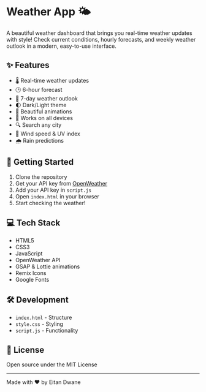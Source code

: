 # Weather App 🌤️

A beautiful weather dashboard that brings you real-time weather updates with style! Check current conditions, hourly forecasts, and weekly weather outlook in a modern, easy-to-use interface.

## ✨ Features

-   🌡️ Real-time weather updates
-   🕒 6-hour forecast
-   📅 7-day weather outlook
-   🌓 Dark/Light theme
-   🎨 Beautiful animations
-   📱 Works on all devices
-   🔍 Search any city
-   💨 Wind speed & UV index
-   🌧️ Rain predictions

## 🚀 Getting Started

1. Clone the repository
2. Get your API key from [OpenWeather](https://openweathermap.org/api)
3. Add your API key in `script.js`
4. Open `index.html` in your browser
5. Start checking the weather!

## 💻 Tech Stack

-   HTML5
-   CSS3
-   JavaScript
-   OpenWeather API
-   GSAP & Lottie animations
-   Remix Icons
-   Google Fonts

## 🛠️ Development

-   `index.html` - Structure
-   `style.css` - Styling
-   `script.js` - Functionality

## 📄 License

Open source under the MIT License

---

Made with ❤️ by Eitan Dwane
